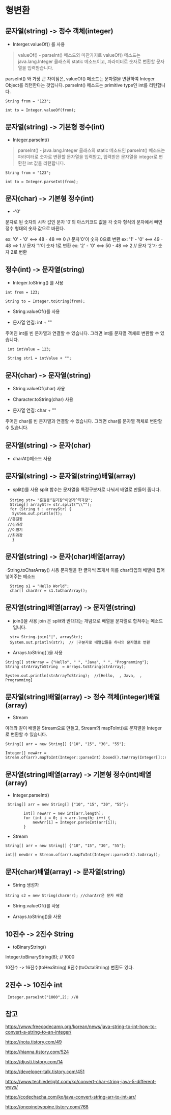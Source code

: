 # 형변환

## 문자열(string) -> 정수 객체(integer)

- Interger.valueOf() 를 사용

>  valueOf() - parseInt() 메소드와 마찬가지로 
valueOf() 메소드는 java.lang.Integer 클래스의 static 메소드이고,
파라미터로 숫자로 변환할 문자열을 입력받습니다.

parseInt() 와 가장 큰 차이점은,
valueOf() 메소드는 문자열을 변환하여 Integer Object를 리턴한다는 것입니다.
parseInt() 메소드는 primitive type인 int를 리턴합니다.

```
String from = "123";

int to = Integer.valueOf(from);
```

## 문자열(string) -> 기본형 정수(int)

- Integer.parseInt()

>  parseInt() - java.lang.Integer 클래스의 static 메소드인 parseInt() 메소드는
파라미터로 숫자로 변환할 문자열을 입력받고,
입력받은 문자열을 integer로 변환한 int 값을 리턴합니다.

```
String from = "123";

int to = Integer.parseInt(from);
```

## 문자(char) -> 기본형 정수(int)

- -'0'

문자로 된 숫자의 시작 값인 문자 '0'의 아스키코드 값을 각 숫자 형식의 문자에서 빼면 정수 형태의 숫자 값으로 바뀐다.

ex: '0' - '0' <==> 48 - 48 ==> 0 // 문자'0'이 숫자 0으로 변환
ex: '1' - '0' <==> 49 - 48 ==> 1 // 문자 '1'이 숫자 1로 변환
ex: '2' - '0' <==> 50 - 48 ==> 2 // 문자 '2'가 숫자 2로 변환

## 정수(int) -> 문자열(string)

- Integer.toString() 를 사용

```
int from = 123;

String to = Integer.toString(from);
```

- String.valueOf()를 사용

- 문자열 연결: int + "" 

주어진 int를 빈 문자열과 연결할 수 있습니다. 그러면 int를 문자열 객체로 변환할 수 있습니다.

```
 int intValue = 123;
 
 String str1 = intValue + "";
```

## 문자(char) -> 문자열(string)

- String.valueOf(char) 사용

- Character.toString(char) 사용

- 문자열 연결: char + "" 

주어진 char를 빈 문자열과 연결할 수 있습니다. 그러면 char를 문자열 객체로 변환할 수 있습니다.

## 문자열(string) -> 문자(char)

- charAt()메소드 사용

## 문자열(string) -> 문자열(string)배열(array)

- split()를 사용
split 함수는 문자열을 특정구분자로 나눠서 배열로 만들어 줍니다.

```
  String str= "홍길동^김과장^이명기^최과장";
  String[] arrayStr= str.split("\\^");
  for (String t : arrayStr) {
   System.out.println(t);
 //홍길동
 //김과장
 //이명기
 //최과장
   }
```

## 문자열(string) -> 문자(char)배열(array)

-String.toCharArray() 사용
문자열을 한 글자씩 쪼개서 이를 char타입의 배열에 집어넣어주는 메소드
```
  String s1 = "Hello World";
  char[] charArr = s1.toCharArray();
```


## 문자열(string)배열(array) -> 문자열(string)

- join()을 사용
join 은 split와 반대대는 개념으로 배열을 문자열로 합쳐주는 메소드입니다.

```
  str= String.join("|", arrayStr);
  System.out.println(str);  // |구분자로 배열값들을 하나의 문자열로 변환
```

- Arrays.toString( )을 사용
```
String[] strArray = {"Hello", " ", "Java", " ", "Programming"};
String strArrayToString  = Arrays.toString(strArray);

System.out.println(strArrayToString);  //[Hello,  , Java,  , Programming]
```

## 문자열(string)배열(array) -> 정수 객체(integer)배열(array)

- Stream

아래와 같이 배열을 Stream으로 만들고, Stream의 mapToInt()로 문자열을 Integer로 변환할 수 있습니다.

```
String[] arr = new String[] {"10", "15", "30", "55"};

Integer[] newArr = Stream.of(arr).mapToInt(Integer::parseInt).boxed().toArray(Integer[]::new);
```

## 문자열(string)배열(array) -> 기본형 정수(int)배열(array)

- Integer.parseInt()

```
 String[] arr = new String[] {"10", "15", "30", "55"};

        int[] newArr = new int[arr.length];
        for (int i = 0; i < arr.length; i++) {
            newArr[i] = Integer.parseInt(arr[i]);
        }
```

- Stream

```
String[] arr = new String[] {"10", "15", "30", "55"};

int[] newArr = Stream.of(arr).mapToInt(Integer::parseInt).toArray();
```

## 문자(char)배열(array) -> 문자열(string)

- String 생성자
 ```
 String s2 = new String(charArr); //charArr은 문자 배열
 ```
- String.valueOf()를 사용

- Arrays.toString()을 사용

## 10진수 -> 2진수 String

- toBinaryString()

Integer.toBinaryString(8); // 1000

10진수 -> 16진수(toHexString) 8진수(toOctalString) 변환도 있다.

## 2진수 -> 10진수 int

```
 Integer.parseInt("1000",2); //8
```

## 참고

<https://www.freecodecamp.org/korean/news/java-string-to-int-how-to-convert-a-string-to-an-integer/>

<https://nota.tistory.com/49>

<https://hianna.tistory.com/524>

<https://djusti.tistory.com/14>

<https://developer-talk.tistory.com/451>

<https://www.techiedelight.com/ko/convert-char-string-java-5-different-ways/>

<https://codechacha.com/ko/java-convert-string-arr-to-int-arr/>

<https://onepinetwopine.tistory.com/768>
